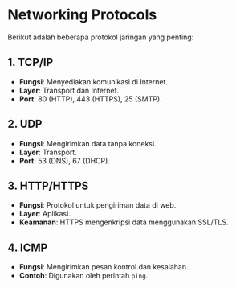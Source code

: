 
# Networking Protocols

Berikut adalah beberapa protokol jaringan yang penting:

## 1. TCP/IP
- **Fungsi**: Menyediakan komunikasi di Internet.
- **Layer**: Transport dan Internet.
- **Port**: 80 (HTTP), 443 (HTTPS), 25 (SMTP).

## 2. UDP
- **Fungsi**: Mengirimkan data tanpa koneksi.
- **Layer**: Transport.
- **Port**: 53 (DNS), 67 (DHCP).

## 3. HTTP/HTTPS
- **Fungsi**: Protokol untuk pengiriman data di web.
- **Layer**: Aplikasi.
- **Keamanan**: HTTPS mengenkripsi data menggunakan SSL/TLS.

## 4. ICMP
- **Fungsi**: Mengirimkan pesan kontrol dan kesalahan.
- **Contoh**: Digunakan oleh perintah `ping`.

